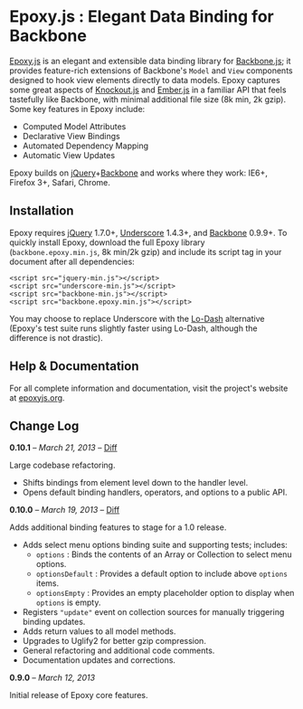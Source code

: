 # Epoxy.js : Elegant Data Binding for Backbone

[Epoxy.js](http://epoxyjs.org "Epoxy.js") is an elegant and extensible data binding library for [Backbone.js](http://backbonejs.org "Backbone.js"); it provides feature-rich extensions of Backbone's `Model` and `View` components designed to hook view elements directly to data models. Epoxy captures some great aspects of [Knockout.js](http://knockoutjs.com "Knockout.js") and [Ember.js](http://emberjs.com "Ember.js") in a familiar API that feels tastefully like Backbone, with minimal additional file size (8k min, 2k gzip). Some key features in Epoxy include:</p>

 - Computed Model Attributes
 - Declarative View Bindings
 - Automated Dependency Mapping
 - Automatic View Updates

Epoxy builds on [jQuery](http://jquery.com "jQuery.js")+[Backbone](http://backbonejs.org "Backbone.js") and works where they work: IE6+, Firefox 3+, Safari, Chrome.

## Installation

Epoxy requires [jQuery](http://jquery.com "jQuery.js") 1.7.0+, [Underscore](http://underscorejs.org "Underscore.js") 1.4.3+, and [Backbone](http://backbonejs.org "Backbone.js") 0.9.9+. To quickly install Epoxy, download the full Epoxy library (`backbone.epoxy.min.js`, 8k min/2k gzip) and include its script tag in your document after all dependencies:

	<script src="jquery-min.js"></script>
	<script src="underscore-min.js"></script>
	<script src="backbone-min.js"></script>
	<script src="backbone.epoxy.min.js"></script>

You may choose to replace Underscore with the [Lo-Dash](http://lodash.com "Lodash.js") alternative (Epoxy's test suite runs slightly faster using Lo-Dash, although the difference is not drastic).

## Help & Documentation

For all complete information and documentation, visit the project's website at [epoxyjs.org](http://epoxyjs.org "Epoxy.js").


## Change Log

**0.10.1** – *March 21, 2013* – [Diff](https://github.com/gmac/backbone.epoxy/compare/v0.10.0...v0.10.1 "Diff: v0.10.0/v0.10.1")

Large codebase refactoring.

 - Shifts bindings from element level down to the handler level.
 - Opens default binding handlers, operators, and options to a public API.

**0.10.0** – *March 19, 2013* – [Diff](https://github.com/gmac/backbone.epoxy/compare/v0.9.0...v0.10.0 "Diff: v0.9.0/v0.10.0")

Adds additional binding features to stage for a 1.0 release.

 - Adds select menu options binding suite and supporting tests; includes:
 	- `options` : Binds the contents of an Array or Collection to select menu options.
	- `optionsDefault` : Provides a default option to include above `options` items.
	- `optionsEmpty` : Provides an empty placeholder option to display when `options` is empty.
 - Registers `"update"` event on collection sources for manually triggering binding updates.
 - Adds return values to all model methods.
 - Upgrades to Uglify2 for better gzip compression.
 - General refactoring and additional code comments.
 - Documentation updates and corrections.

**0.9.0** – *March 12, 2013*

Initial release of Epoxy core features.
